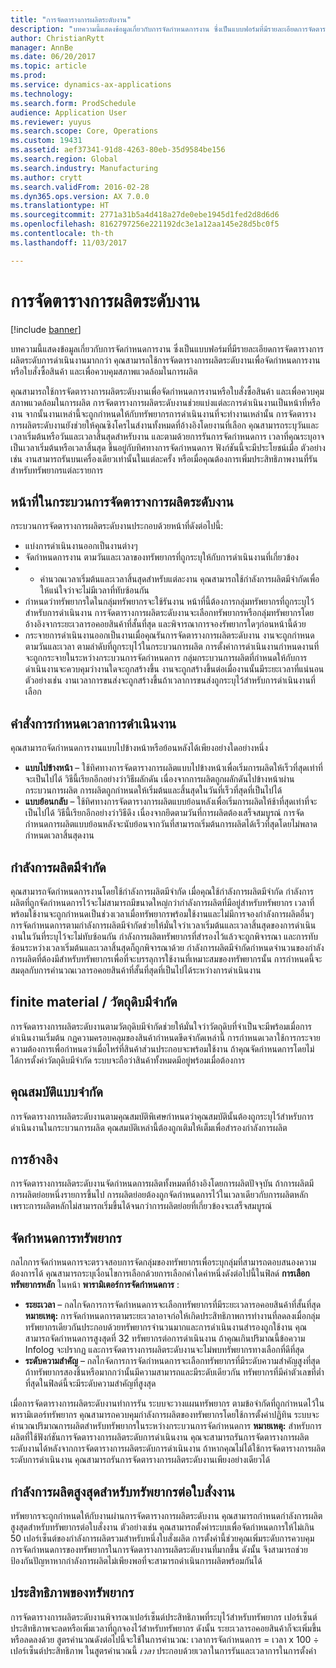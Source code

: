 ```yaml
---
title: "การจัดตารางการผลิตระดับงาน"
description: "บทความนี้แสดงข้อมูลเกี่ยวกับการจัดกำหนดการงาน ซึ่งเป็นแบบฟอร์มที่มีรายละเอียดการจัดตารางการผลิตระดับการดำเนินงานมากกว่า คุณสามารถใช้การจัดตารางการผลิตระดับงานเพื่อจัดกำหนดการงานหรือใบสั่งซื้อสินค้า และเพื่อควบคุมสภาพแวดล้อมในการผลิต"
author: ChristianRytt
manager: AnnBe
ms.date: 06/20/2017
ms.topic: article
ms.prod: 
ms.service: dynamics-ax-applications
ms.technology: 
ms.search.form: ProdSchedule
audience: Application User
ms.reviewer: yuyus
ms.search.scope: Core, Operations
ms.custom: 19431
ms.assetid: aef37341-91d8-4263-80eb-35d9584be156
ms.search.region: Global
ms.search.industry: Manufacturing
ms.author: crytt
ms.search.validFrom: 2016-02-28
ms.dyn365.ops.version: AX 7.0.0
ms.translationtype: HT
ms.sourcegitcommit: 2771a31b5a4d418a27de0ebe1945d1fed2d8d6d6
ms.openlocfilehash: 8162797256e221192dc3e1a12aa145e28d5bc0f5
ms.contentlocale: th-th
ms.lasthandoff: 11/03/2017

---
```


# <a name="job-scheduling"></a>การจัดตารางการผลิตระดับงาน

[!include [banner](../includes/banner.md)]

บทความนี้แสดงข้อมูลเกี่ยวกับการจัดกำหนดการงาน ซึ่งเป็นแบบฟอร์มที่มีรายละเอียดการจัดตารางการผลิตระดับการดำเนินงานมากกว่า คุณสามารถใช้การจัดตารางการผลิตระดับงานเพื่อจัดกำหนดการงานหรือใบสั่งซื้อสินค้า และเพื่อควบคุมสภาพแวดล้อมในการผลิต

คุณสามารถใช้การจัดตารางการผลิตระดับงานเพื่อจัดกำหนดการงานหรือใบสั่งซื้อสินค้า และเพื่อควบคุมสภาพแวดล้อมในการผลิต การจัดตารางการผลิตระดับงานช่วยแบ่งแต่ละการดำเนินงานเป็นหน้าที่หรืองาน จากนั้นงานเหล่านี้จะถูกกำหนดให้กับทรัพยากรการดำเนินงานที่จะทำงานเหล่านั้น การจัดตารางการผลิตระดับงานยังช่วยให้คุณซิงโครไนส์งานทั้งหมดที่อ้างอิงโดยงานที่เลือก คุณสามารถระบุวันและเวลาเริ่มต้นหรือวันและเวลาสิ้นสุดสำหรับงาน และตามด้วยการรันการจัดกำหนดการ เวลาที่คุณระบุอาจเป็นเวลาเริ่มต้นหรือเวลาสิ้นสุด ขึ้นอยู่กับทิศทางการจัดกำหนดการ ฟังก์ชันนี้จะมีประโยชน์เมื่อ ตัวอย่างเช่น งานสามารถรันบนเครื่องเดียวเท่านั้นในแต่ละครั้ง หรือเมื่อคุณต้องการเพิ่มประสิทธิภาพงานที่รันสำหรับทรัพยากรแต่ละรายการ

## <a name="tasks-in-the-job-scheduling-process"></a>หน้าที่ในกระบวนการจัดตารางการผลิตระดับงาน
กระบวนการจัดตารางการผลิตระดับงานประกอบด้วยหน้าที่ดังต่อไปนี้:

-   แบ่งการดำเนินงานออกเป็นงานต่างๆ
-   จัดกำหนดการงาน ตามวันและเวลาของทรัพยากรที่ถูกระบุให้กับการดำเนินงานที่เกี่ยวข้อง
-   - คำนวณเวลาเริ่มต้นและเวลาสิ้นสุดสำหรับแต่ละงาน คุณสามารถใช้กำลังการผลิตมีจำกัดเพื่อให้แน่ใจว่าจะไม่มีเวลาที่ทับซ้อนกัน
-   กำหนดว่าทรัพยากรใดในกลุ่มทรัพยากรจะใช้รันงาน หน้าที่นี้ต้องการกลุ่มทรัพยากรที่ถูกระบุไว้สำหรับการดำเนินงาน การจัดตารางการผลิตระดับงานจะเลือกทรัพยากรหรือกลุ่มทรัพยากรโดยอ้างอิงจากระยะเวลารอคอยสินค้าที่สั้นที่สุด และพิจารณาการจองรัพยากรใดๆก่อนหน้านี้ด้วย
-   กระจายการดำเนินงานออกเป็นงานเมื่อคุณรันการจัดตารางการผลิตระดับงาน งานจะถูกกำหนดตามวันและเวลา ตามลำดับที่ถูกระบุไว้ในกระบวนการผลิต การตั้งค่าการดำเนินงานกำหนดงานที่จะถูกกระจายในระหว่างกระบวนการจัดกำหนดการ กลุ่มกระบวนการผลิตที่กำหนดให้กับการดำเนินงานจะควบคุมว่างานใดจะถูกสร้างขึ้น งานจะถูกสร้างขึ้นต่อเมื่องานนั้นมีระยะเวลาที่แน่นอน ตัวอย่างเช่น งานเวลาการขนส่งจะถูกสร้างขึ้นถ้าเวลาการขนส่งถูกระบุไว้สำหรับการดำเนินงานที่เลือก

## <a name="scheduling-direction"></a>คำสั่งการกำหนดเวลาการดำเนินงาน
คุณสามารถจัดกำหนดการงานแบบไปข้างหน้าหรือย้อนหลังได้เพียงอย่างใดอย่างหนึ่ง

-   **แบบไปข้างหน้า** – ใช้ทิศทางการจัดตารางการผลิตแบบไปข้างหน้าเพื่อเริ่มการผลิตให้เร็วที่สุดเท่าที่จะเป็นไปได้ วิธีนี้เรียกอีกอย่างว่าวิธีผลักดัน เนื่องจากการผลิตถูกผลักดันไปข้างหน้าผ่านกระบวนการผลิต การผลิตถูกกำหนดให้เริ่มต้นและสิ้นสุดในวันที่เร็วที่สุดที่เป็นไปได้
-   **แบบย้อนกลับ** – ใช้ทิศทางการจัดตารางการผลิตแบบย้อนหลังเพื่อเริ่มการผลิตให้ช้าที่สุดเท่าที่จะเป็นไปได้ วิธีนี้เรียกอีกอย่างว่าวิธีดึง เนื่องจากยึดตามวันที่การผลิตต้องเสร็จสมบูรณ์ การจัดกำหนดการผลิตแบบย้อนหลังจะนับย้อนจากวันที่สามารถเริ่มต้นการผลิตได้เร็วที่สุดโดยไม่พลาดกำหนดเวลาสิ้นสุดงาน

## <a name="finite-capacity"></a>กำลังการผลิตมีจำกัด
คุณสามารถจัดกำหนดการงานโดยใช้กำลังการผลิตมีจำกัด เมื่อคุณใช้กำลังการผลิตมีจำกัด กำลังการผลิตที่ถูกจัดกำหนดการไว้จะไม่สามารถมีขนาดใหญ่กว่ากำลังการผลิตที่มีอยู่สำหรับทรัพยากร เวลาที่พร้อมใช้งานจะถูกกำหนดเป็นช่วงเวลาเมื่อทรัพยากรพร้อมใช้งานและไม่มีการจองกำลังการผลิตอื่นๆ การจัดกำหนดการตามกำลังการผลิตมีจำกัดช่วยให้มั่นใจว่าเวลาเริ่มต้นและเวลาสิ้นสุดของการดำเนินงานในวันที่ระบุไว้จะไม่ทับซ้อนกัน กำลังการผลิตทรัพยากรที่สำรองไว้แล้วจะถูกพิจารณา และการทับซ้อนระหว่างเวลาเริ่มต้นและเวลาสิ้นสุดก็ถูกพิจารณาด้วย กำลังการผลิตมีจำกัดกำหนดจำนวนของกำลังการผลิตที่ต้องมีสำหรับทรัพยากรเพื่อที่จะบรรลุการใช้งานที่เหมาะสมของทรัพยากรนั้น การกำหนดนี้จะสมดุลกับการคำนวณเวลารอคอยสินค้าที่สั้นที่สุดที่เป็นไปได้ระหว่างการดำเนินงาน

## <a name="finite-materials"></a>finite material / วัตถุดิบมีจำกัด
การจัดตารางการผลิตระดับงานตามวัตถุดิบมีจำกัดช่วยให้มั่นใจว่าวัตถุดิบที่จำเป็นจะมีพร้อมเมื่อการดำเนินงานเริ่มต้น กฏความครอบคลุมของสินค้ากำหนดขีดจำกัดเหล่านี้ การกำหนดเวลาใช้การกระจายความต้องการเพื่อกำหนดว่าเมื่อไหร่ที่สินค้าส่วนประกอบจะพร้อมใช้งาน ถ้าคุณจัดกำหนดการโดยไม่ได้การตั้งค่าวัตถุดิบมีจำกัด ระบบจะถือว่าสินค้าทั้งหมดมีอยู่พร้อมเมื่อต้องการ

## <a name="finite-properties"></a>คุณสมบัติแบบจำกัด
การจัดตารางการผลิตระดับงานตามคุณสมบัติพิเศษกำหนดว่าคุณสมบัตินั้นต้องถูกระบุไว้สำหรับการดำเนินงานในกระบวนการผลิต คุณสมบัติเหล่านี้ต้องถูกเติมให้เต็มเพื่อสำรองกำลังการผลิต

## <a name="references"></a>การอ้างอิง
การจัดตารางการผลิตระดับงานจัดกำหนดการผลิตทั้งหมดที่อ้างอิงโดยการผลิตปัจจุบัน ถ้าการผลิตมีการผลิตย่อยหนึ่งรายการขึ้นไป การผลิตย่อยต้องถูกจัดกำหนดการไว้ในเวลาเดียวกับการผลิตหลัก เพราะการผลิตหลักไม่สามารถเริ่มขึ้นได้จนกว่าการผลิตย่อยที่เกี่ยวข้องจะเสร็จสมบูรณ์

## <a name="schedule-resources"></a>จัดกำหนดการทรัพยากร
กลไกการจัดกำหนดการจะตรวจสอบการจัดกลุ่มของทรัพยากรเพื่อระบุกลุ่มที่สามารถตอบสนองความต้องการได้ คุณสามารถระบุเงื่อนไขการเลือกด้วยการเลือกค่าใดค่าหนึ่งดังต่อไปนี้ในฟิลด์ **การเลือกทรัพยากรหลัก** ในหน้า **พารามิเตอร์การจัดกำหนดการ** :

-   **ระยะเวลา** – กลไกจัดการการจัดกำหนดการจะเลือกทรัพยากรที่มีระยะเวลารอคอยสินค้าที่สั้นที่สุด **หมายเหตุ:** การจัดกำหนดการตามระยะเวลาอาจก่อให้เกิดประสิทธิภาพการทำงานที่ลดลงเมื่อกลุ่มทรัพยากรเดียวกันประกอบด้วยทรัพยากรจำนวนมากและการดำเนินงานสำรองถูกใช้งาน คุณสามารถจัดกำหนดการสูงสุดที่ 32 ทรัพยากรต่อการดำเนินงาน ถ้าคุณเกินปริมาณนี้ข้อความ Infolog จะปรากฏ และการจัดตารางการผลิตระดับงานจะไม่พบทรัพยากรทางเลือกที่ดีที่สุด
-   **ระดับความสำคัญ** – กลไกจัดการการจัดกำหนดการจะเลือกทรัพยากรที่มีระดับความสำคัญสูงที่สุดถ้าทรัพยากรสองชิ้นหรือมากกว่านั้นมีความสามารถและมีระดับเดียวกัน ทรัพยากรที่มีค่าตัวเลขที่ต่ำที่สุดในฟิลด์นี้จะมีระดับความสำคัญที่สูงสุด

เมื่อการจัดตารางการผลิตระดับงานทำการรัน ระบบจะวางแผนทรัพยากร ตามข้อจำกัดที่ถูกกำหนดไว้ในพารามิเตอร์ทรัพยากร คุณสามารถควบคุมกำลังการผลิตของทรัพยากรโดยใช้การตั้งค่าปฏิทิน ระบบจะคำนวณปริมาณการผลิตสำหรับทรัพยากรในระหว่างกระบวนการจัดกำหนดการ **หมายเหตุ:** สำหรับการผลิตที่ใช้ฟังก์ชันการจัดตารางการผลิตระดับการดำเนินงาน คุณจะสามารถรันการจัดตารางการผลิตระดับงานได้หลังจากการจัดตารางการผลิตระดับการดำเนินงาน ถ้าหากคุณไม่ได้ใช้การจัดตารางการผลิตระดับการดำเนินงาน คุณสามารถรันการจัดตารางการผลิตระดับงานเพียงอย่างเดียวได้

## <a name="maximum-capacities-for-resources-per-job-order"></a>กำลังการผลิตสูงสุดสำหรับทรัพยากรต่อใบสั่งงาน
ทรัพยากรจะถูกกำหนดให้กับงานผ่านการจัดตารางการผลิตระดับงาน คุณสามารถกำหนดกำลังการผลิตสูงสุดสำหรับทรัพยากรต่อใบสั่งงาน ตัวอย่างเช่น คุณสามารถตั้งค่าระบบเพื่อจัดกำหนดการให้ไม่เกิน 50 เปอร์เซ็นต์ของกำลังการผลิตรวมสำหรับหนึ่งใบสั่งผลิต การตั้งค่านี้ช่วยคุณเพิ่มระดับการควบคุมการจัดกำหนดการของทรัพยากรในการจัดตารางการผลิตระดับงานที่มากขึ้น ดังนั้น จึงสามารถช่วยป้องกันปัญหาหากกำลังการผลิตไม่เพียงพอที่จะสามารถดำเนินการผลิตพร้อมกันได้

## <a name="resource-efficiency"></a>ประสิทธิภาพของทรัพยากร
การจัดตารางการผลิตระดับงานพิจารณาเปอร์เซ็นต์ประสิทธิภาพที่ระบุไว้สำหรับทรัพยากร เปอร์เซ็นต์ประสิทธิภาพจะลดหรือเพิ่มเวลาที่ถูกจองไว้สำหรับทรัพยากร ดังนั้น ระยะเวลารอคอยสินค้าก็จะเพิ่มขึ้นหรือลดลงด้วย สูตรคำนวณดังต่อไปนี้จะใช้ในการคำนวณ: เวลาการจัดกำหนดการ = เวลา x 100 ÷ เปอร์เซ็นต์ประสิทธิภาพ ในสูตรคำนวณนี้ *เวลา* ประกอบด้วยเวลาในการรันและเวลาการในการตั้งค่า




